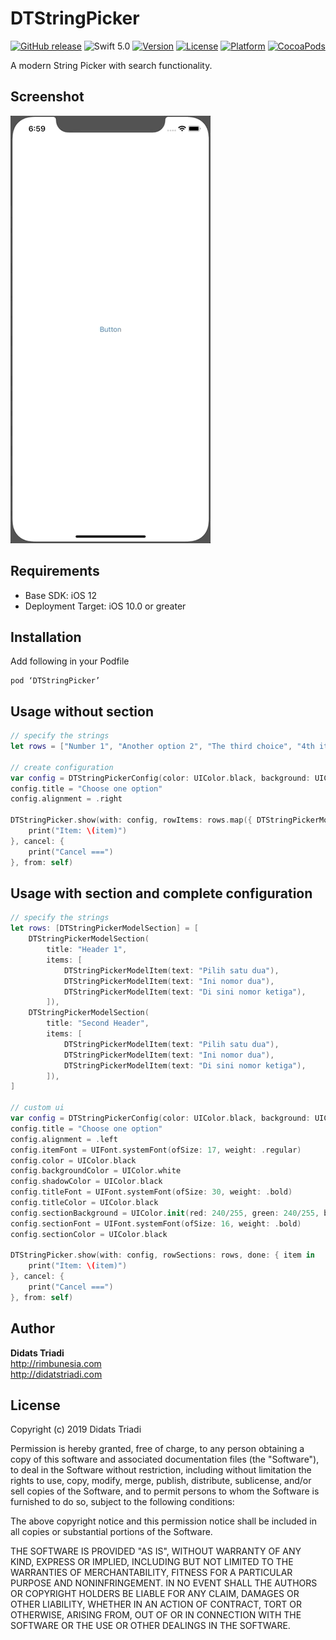 # DTStringPicker
[![GitHub release](https://img.shields.io/github/release/didats/DTStringPicker.svg)](https://github.com/didats/DTStringPicker/releases)
![Swift 5.0](https://img.shields.io/badge/Swift-5.0-orange.svg)
[![Version](https://img.shields.io/cocoapods/v/DTStringPicker.svg?style=flat)](http://cocoapods.org/pods/DTStringPicker)
[![License](https://img.shields.io/cocoapods/l/DTStringPicker.svg?style=flat)](http://cocoapods.org/pods/DTStringPicker)
[![Platform](https://img.shields.io/cocoapods/p/DTStringPicker?style=flat)](http://cocoapods.org/pods/DTStringPicker)
[![CocoaPods](https://img.shields.io/badge/Cocoa%20Pods-✓-4BC51D.svg?style=flat)](https://cocoapods.org/pods/DTStringPicker)

A modern String Picker with search functionality. 

## Screenshot
![Screenshot](https://github.com/didats/DTStringPicker/raw/master/screenshot-sample.gif)

##  Requirements
* Base SDK: iOS 12
* Deployment Target: iOS 10.0 or greater

## Installation
Add following in your Podfile

```
pod ‘DTStringPicker’
```

## Usage without section
```swift
// specify the strings
let rows = ["Number 1", "Another option 2", "The third choice", "4th item", "Other option", "Anything option"]

// create configuration
var config = DTStringPickerConfig(color: UIColor.black, background: UIColor.white)
config.title = "Choose one option"
config.alignment = .right

DTStringPicker.show(with: config, rowItems: rows.map({ DTStringPickerModelItem(text: $0) }), done: { item in
	print("Item: \(item)")
}, cancel: {
	print("Cancel ===")
}, from: self)
```

## Usage with section and complete configuration
```swift
// specify the strings
let rows: [DTStringPickerModelSection] = [
	DTStringPickerModelSection(
		title: "Header 1",
		items: [
			DTStringPickerModelItem(text: "Pilih satu dua"),
			DTStringPickerModelItem(text: "Ini nomor dua"),
			DTStringPickerModelItem(text: "Di sini nomor ketiga"),
		]),
	DTStringPickerModelSection(
		title: "Second Header",
		items: [
			DTStringPickerModelItem(text: "Pilih satu dua"),
			DTStringPickerModelItem(text: "Ini nomor dua"),
			DTStringPickerModelItem(text: "Di sini nomor ketiga"),
		]),
]

// custom ui
var config = DTStringPickerConfig(color: UIColor.black, background: UIColor.white)
config.title = "Choose one option"
config.alignment = .left
config.itemFont = UIFont.systemFont(ofSize: 17, weight: .regular)
config.color = UIColor.black
config.backgroundColor = UIColor.white
config.shadowColor = UIColor.black
config.titleFont = UIFont.systemFont(ofSize: 30, weight: .bold)
config.titleColor = UIColor.black
config.sectionBackground = UIColor.init(red: 240/255, green: 240/255, blue: 240/255, alpha: 1)
config.sectionFont = UIFont.systemFont(ofSize: 16, weight: .bold)
config.sectionColor = UIColor.black

DTStringPicker.show(with: config, rowSections: rows, done: { item in
	print("Item: \(item)")
}, cancel: {
	print("Cancel ===")
}, from: self)
```


## Author
**Didats Triadi**  
http://rimbunesia.com  
http://didatstriadi.com


## License

Copyright (c) 2019 Didats Triadi

Permission is hereby granted, free of charge, to any person obtaining a copy
of this software and associated documentation files (the "Software"), to deal
in the Software without restriction, including without limitation the rights
to use, copy, modify, merge, publish, distribute, sublicense, and/or sell
copies of the Software, and to permit persons to whom the Software is
furnished to do so, subject to the following conditions:

The above copyright notice and this permission notice shall be included in
all copies or substantial portions of the Software.

THE SOFTWARE IS PROVIDED "AS IS", WITHOUT WARRANTY OF ANY KIND, EXPRESS OR
IMPLIED, INCLUDING BUT NOT LIMITED TO THE WARRANTIES OF MERCHANTABILITY,
FITNESS FOR A PARTICULAR PURPOSE AND NONINFRINGEMENT. IN NO EVENT SHALL THE
AUTHORS OR COPYRIGHT HOLDERS BE LIABLE FOR ANY CLAIM, DAMAGES OR OTHER
LIABILITY, WHETHER IN AN ACTION OF CONTRACT, TORT OR OTHERWISE, ARISING FROM,
OUT OF OR IN CONNECTION WITH THE SOFTWARE OR THE USE OR OTHER DEALINGS IN
THE SOFTWARE.
